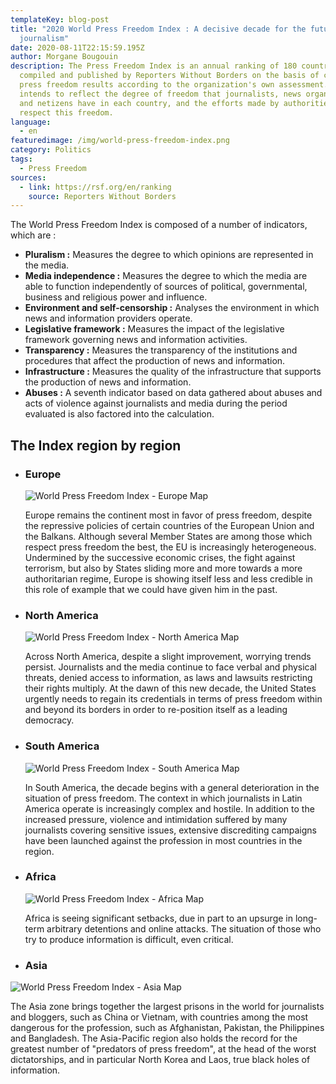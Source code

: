 ```yaml
---
templateKey: blog-post
title: "2020 World Press Freedom Index : A decisive decade for the future of
  journalism"
date: 2020-08-11T22:15:59.195Z
author: Morgane Bougouin
description: The Press Freedom Index is an annual ranking of 180 countries
  compiled and published by Reporters Without Borders on the basis of countries'
  press freedom results according to the organization's own assessment. It
  intends to reflect the degree of freedom that journalists, news organisations,
  and netizens have in each country, and the efforts made by authorities to
  respect this freedom.
language:
  - en
featuredimage: /img/world-press-freedom-index.png
category: Politics
tags:
  - Press Freedom
sources:
  - link: https://rsf.org/en/ranking
    source: Reporters Without Borders
---
```

The World Press Freedom Index is composed of a number of indicators, which are :

* **Pluralism :** Measures the degree to which opinions are represented in the media.
* **Media independence :** Measures the degree to which the media are able to function independently of sources of political, governmental, business and religious power and influence.
* **Environment and self-censorship :** Analyses the environment in which news and information providers operate.
* **Legislative framework :** Measures the impact of the legislative framework governing news and information activities.
* **Transparency :** Measures the transparency of the institutions and procedures that affect the production of news and information.
* **Infrastructure :** Measures the quality of the infrastructure that supports the production of news and information.
* **Abuses :** A seventh indicator based on data gathered about abuses and acts of violence against journalists and media during the period evaluated is also factored into the calculation.



## The Index region by region



* ### Europe

  ![World Press Freedom Index - Europe Map](/img/world-press-freedom-index-europe.png "World Press Freedom Index - Europe")

  Europe remains the continent most in favor of press freedom, despite the repressive policies of certain countries of the European Union and the Balkans. Although several Member States are among those which respect press freedom the best, the EU is increasingly heterogeneous. Undermined by the successive economic crises, the fight against terrorism, but also by States sliding more and more towards a more authoritarian regime, Europe is showing itself less and less credible in this role of example that we could have given him in the past.



* ### North America

  ![World Press Freedom Index - North America Map](/img/world-press-freedom-index-north-america.png "World Press Freedom Index - North America")

  Across North America, despite a slight improvement, worrying trends persist. Journalists and the media continue to face verbal and physical threats, denied access to information, as laws and lawsuits restricting their rights multiply. At the dawn of this new decade, the United States urgently needs to regain its credentials in terms of press freedom within and beyond its borders in order to re-position itself as a leading democracy.



* ### South America

  ![World Press Freedom Index - South America Map](/img/world-press-freedom-index-south-america.png "World Press Freedom Index - South America")

  In South America, the decade begins with a general deterioration in the situation of press freedom. The context in which journalists in Latin America operate is increasingly complex and hostile. In addition to the increased pressure, violence and intimidation suffered by many journalists covering sensitive issues, extensive discrediting campaigns have been launched against the profession in most countries in the region.


* ### Africa

  ![World Press Freedom Index - Africa Map](/img/world-press-freedom-index-africa.png "World Press Freedom Index - Africa")

  Africa is seeing significant setbacks, due in part to an upsurge in long-term arbitrary detentions and online attacks. The situation of those who try to produce information is difficult, even critical.



* ### Asia

![World Press Freedom Index - Asia Map](/img/world-press-freedom-index-asia.png "World Press Freedom Index - Asia")

The Asia zone brings together the largest prisons in the world for journalists and bloggers, such as China or Vietnam, with countries among the most dangerous for the profession, such as Afghanistan, Pakistan, the Philippines and Bangladesh. The Asia-Pacific region also holds the record for the greatest number of "predators of press freedom", at the head of the worst dictatorships, and in particular North Korea and Laos, true black holes of information.